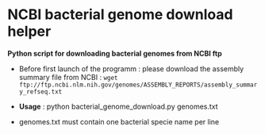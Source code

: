 # NCBI bacterial genome download helper
**Python script for downloading bacterial genomes from NCBI ftp**

 - Before first launch of the programm : please download the assembly summary file from NCBI :
 `wget ftp://ftp.ncbi.nlm.nih.gov/genomes/ASSEMBLY_REPORTS/assembly_summary_refseq.txt`

 - **Usage** : python bacterial_genome_download.py genomes.txt

 - genomes.txt must contain one bacterial specie name per line
